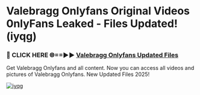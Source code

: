 # Valebragg Onlyfans Original Videos 0nlyFans Leaked - Files Updated! (iyqg)

<h3>🔴 CLICK HERE 🌐==►► <a href="https://tinyurl.com/2m67pmp6" rel="nofollow">Valebragg Onlyfans Updated Files</a></h3>

Get Valebragg Onlyfans and all content. Now you can access all videos and pictures of Valebragg Onlyfans. New Updated Files 2025!

[![iyqg](https://i.imgur.com/H4QAA4z.gif)](https://tinyurl.com/2m67pmp6)